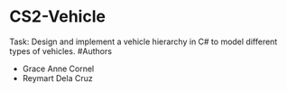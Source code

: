 # CS2-Vehicle
Task: Design and implement a vehicle hierarchy in C# to model different types of vehicles.
#Authors
- Grace Anne Cornel
- Reymart Dela Cruz
